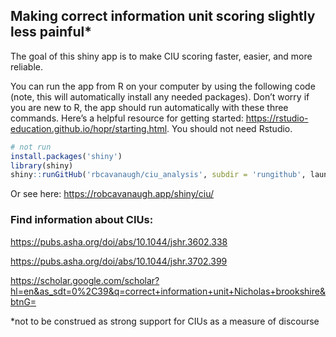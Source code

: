 
<!-- README.md is generated from README.Rmd. Please edit that file -->

## Making correct information unit scoring slightly less painful\*

<!-- badges: start -->
<!-- badges: end -->

The goal of this shiny app is to make CIU scoring faster, easier, and
more reliable.

You can run the app from R on your computer by using the following code
(note, this will automatically install any needed packages). Don’t worry
if you are new to R, the app should run automatically with these three
commands. Here’s a helpful resource for getting started:
<https://rstudio-education.github.io/hopr/starting.html>. You should not
need Rstudio.

``` r
# not run
install.packages('shiny')
library(shiny)
shiny::runGitHub('rbcavanaugh/ciu_analysis', subdir = 'rungithub', launch)
```
Or see here: https://robcavanaugh.app/shiny/ciu/

### Find information about CIUs:

<https://pubs.asha.org/doi/abs/10.1044/jshr.3602.338>

<https://pubs.asha.org/doi/abs/10.1044/jshr.3702.399>

<https://scholar.google.com/scholar?hl=en&as_sdt=0%2C39&q=correct+information+unit+Nicholas+brookshire&btnG=>

\*not to be construed as strong support for CIUs as a measure of
discourse
